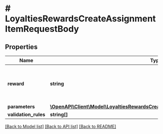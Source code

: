 # # LoyaltiesRewardsCreateAssignmentItemRequestBody

## Properties

Name | Type | Description | Notes
------------ | ------------- | ------------- | -------------
**reward** | **string** | The ID of the reward that will be assigned to the campaign. | [optional]
**parameters** | [**\OpenAPI\Client\Model\LoyaltiesRewardsCreateAssignmentItemRequestBodyParameters**](LoyaltiesRewardsCreateAssignmentItemRequestBodyParameters.md) |  | [optional]
**validation_rules** | **string[]** |  | [optional]

[[Back to Model list]](../../README.md#models) [[Back to API list]](../../README.md#endpoints) [[Back to README]](../../README.md)
